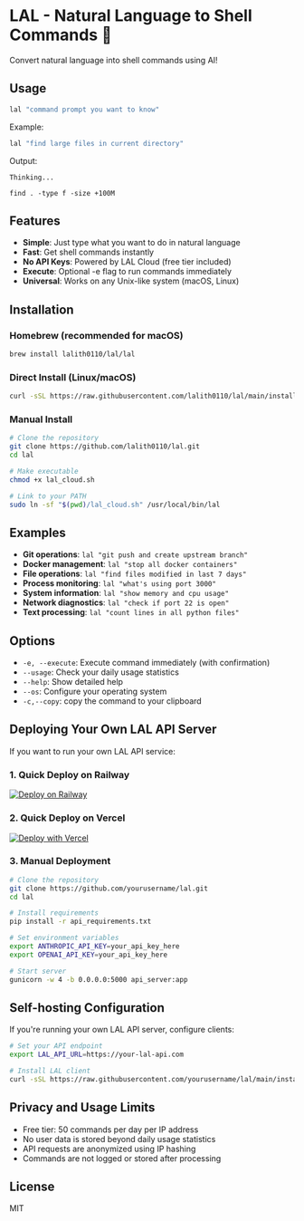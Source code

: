 # LAL - Natural Language to Shell Commands 🚀

Convert natural language into shell commands using AI!

## Usage

```bash
lal "command prompt you want to know"
```
Example:
```bash
lal "find large files in current directory"
```

Output:
```
Thinking...

find . -type f -size +100M
```

## Features

- **Simple**: Just type what you want to do in natural language
- **Fast**: Get shell commands instantly
- **No API Keys**: Powered by LAL Cloud (free tier included)
- **Execute**: Optional -e flag to run commands immediately
- **Universal**: Works on any Unix-like system (macOS, Linux)

## Installation

### Homebrew (recommended for macOS)

```bash
brew install lalith0110/lal/lal
```

### Direct Install (Linux/macOS)

```bash
curl -sSL https://raw.githubusercontent.com/lalith0110/lal/main/install.sh | bash
```

### Manual Install

```bash
# Clone the repository
git clone https://github.com/lalith0110/lal.git
cd lal

# Make executable
chmod +x lal_cloud.sh

# Link to your PATH
sudo ln -sf "$(pwd)/lal_cloud.sh" /usr/local/bin/lal
```

## Examples

- **Git operations**: `lal "git push and create upstream branch"`
- **Docker management**: `lal "stop all docker containers"`
- **File operations**: `lal "find files modified in last 7 days"`
- **Process monitoring**: `lal "what's using port 3000"`
- **System information**: `lal "show memory and cpu usage"`
- **Network diagnostics**: `lal "check if port 22 is open"`
- **Text processing**: `lal "count lines in all python files"`

## Options

- `-e, --execute`: Execute command immediately (with confirmation)
- `--usage`: Check your daily usage statistics
- `--help`: Show detailed help
- `--os`: Configure your operating system
- `-c,--copy`: copy the command to your clipboard

## Deploying Your Own LAL API Server

If you want to run your own LAL API service:

### 1. Quick Deploy on Railway

[![Deploy on Railway](https://railway.app/button.svg)](https://railway.app/template/fSgafU)

### 2. Quick Deploy on Vercel

[![Deploy with Vercel](https://vercel.com/button)](https://vercel.com/new/clone?repository-url=https%3A%2F%2Fgithub.com%2Fyourusername%2Flal)

### 3. Manual Deployment

```bash
# Clone the repository
git clone https://github.com/yourusername/lal.git
cd lal

# Install requirements
pip install -r api_requirements.txt

# Set environment variables
export ANTHROPIC_API_KEY=your_api_key_here
export OPENAI_API_KEY=your_api_key_here

# Start server
gunicorn -w 4 -b 0.0.0.0:5000 api_server:app
```
## Self-hosting Configuration

If you're running your own LAL API server, configure clients:

```bash
# Set your API endpoint
export LAL_API_URL=https://your-lal-api.com

# Install LAL client
curl -sSL https://raw.githubusercontent.com/yourusername/lal/main/install.sh | bash
```

## Privacy and Usage Limits

- Free tier: 50 commands per day per IP address
- No user data is stored beyond daily usage statistics
- API requests are anonymized using IP hashing
- Commands are not logged or stored after processing

## License

MIT 
